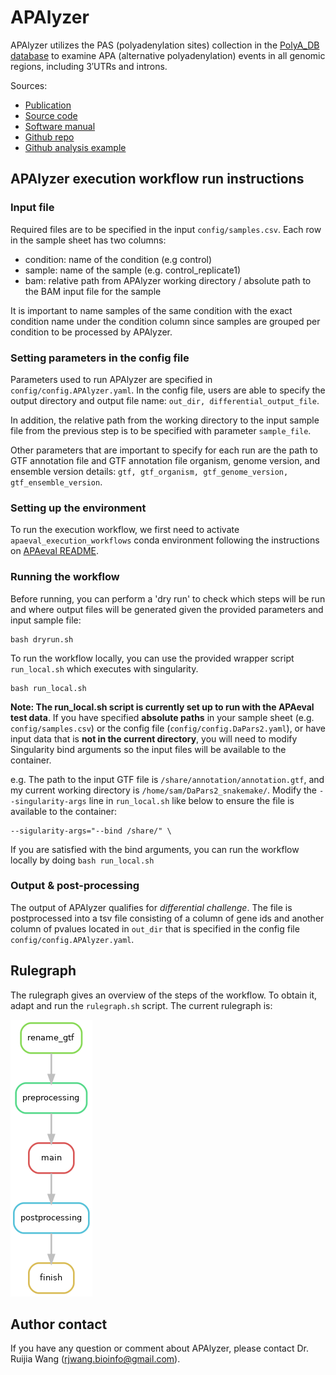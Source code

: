 # APAlyzer
APAlyzer utilizes the PAS (polyadenylation sites) collection in the [PolyA_DB database](http://polya-db.org/polya_db/v3/) to examine APA (alternative polyadenylation) events in all genomic regions,
including 3′UTRs and introns.

Sources:
- [Publication](https://academic.oup.com/bioinformatics/article/36/12/3907/5823886)
- [Source code](https://bioconductor.org/packages/release/bioc/html/APAlyzer.html)
- [Software manual](https://bioconductor.org/packages/release/bioc/manuals/APAlyzer/man/APAlyzer.pdf)
- [Github repo](https://github.com/RJWANGbioinfo/APAlyzer)
- [Github analysis example](https://github.com/RJWANGbioinfo/APAlyzer#complete-analysis-example-apa-analysis-in-mouse-testis-versus-heart)

## APAlyzer execution workflow run instructions

### Input file
Required files are to be specified in the input `config/samples.csv`. 
Each row in the sample sheet has two columns:

- condition: name of the condition (e.g control)
- sample: name of the sample (e.g. control_replicate1)
- bam: relative path from APAlyzer working directory / absolute path to the
       BAM input file for the sample


It is important to name samples of the same condition with the exact condition name under the condition
column since samples are grouped per condition to be processed by APAlyzer.

### Setting parameters in the config file
Parameters used to run APAlyzer are specified in `config/config.APAlyzer.yaml`.
In the config file, users are able to specify the output directory and output 
file name: `out_dir, differential_output_file`. <br>

In addition, the relative path from the working directory to the input sample file 
from the previous step is to be specified with parameter `sample_file`. <br>

Other parameters that are important to specify for each run are the
path to GTF annotation file and GTF annotation file organism, 
genome version, and ensemble version details: 
`gtf, gtf_organism, gtf_genome_version, gtf_ensemble_version`.

### Setting up the environment
To run the execution workflow, we first need to activate `apaeval_execution_workflows` conda environment
following the instructions on [APAeval README](https://github.com/iRNA-COSI/APAeval#conda-environment-file).

### Running the workflow
Before running, you can perform a 'dry run' to check which steps will be run and where output files will be 
generated given the provided parameters and input sample file:

```
bash dryrun.sh
```

To run the workflow locally, you can use the provided wrapper script `run_local.sh` which executes with singularity.

```
bash run_local.sh
```

**Note: The run_local.sh script is currently set up to run with the APAeval test data**. 
If you have specified **absolute paths** in your sample sheet (e.g. `config/samples.csv`) or the config file (`config/config.DaPars2.yaml`), 
or have input data that is **not in the current directory**, you will need to modify Singularity bind arguments so the 
input files will be available to the container.

e.g. The path to the input GTF file is `/share/annotation/annotation.gtf`, and my current working directory is `/home/sam/DaPars2_snakemake/`. 
Modify the `--singularity-args` line in `run_local.sh` like below to ensure the file is available to the container:

```
--sigularity-args="--bind /share/" \
```

If you are satisfied with the bind arguments, you can run the workflow locally by doing `bash run_local.sh`

### Output & post-processing
The output of APAlyzer qualifies for _differential challenge_.
The file is postprocessed into a tsv file consisting of a column of
gene ids and another column of pvalues located in `out_dir`
that is specified in the config file `config/config.APAlyzer.yaml`.

## Rulegraph
The rulegraph gives an overview of the steps of the workflow. 
To obtain it, adapt and run the `rulegraph.sh` script.
The current rulegraph is:

![rulegraph](rulegraph.APAlyzer.png)

## Author contact
If you have any question or comment about APAlyzer, please contact 
Dr. Ruijia Wang (rjwang.bioinfo@gmail.com).
